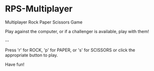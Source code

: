 # RPS-Multiplayer
Multiplayer Rock Paper Scissors Game

Play against the computer, or if a challenger is available, play with them!

--

Press 'r' for ROCK, 'p' for PAPER, or 's' for SCISSORS or click the appropriate button to play.

Have fun!